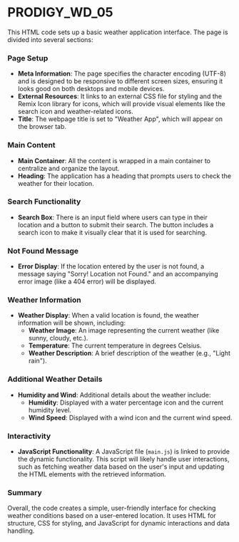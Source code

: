 # PRODIGY_WD_05
This HTML code sets up a basic weather application interface. The page is divided into several sections:

### Page Setup
- **Meta Information**: The page specifies the character encoding (UTF-8) and is designed to be responsive to different screen sizes, ensuring it looks good on both desktops and mobile devices.
- **External Resources**: It links to an external CSS file for styling and the Remix Icon library for icons, which will provide visual elements like the search icon and weather-related icons.
- **Title**: The webpage title is set to "Weather App", which will appear on the browser tab.

### Main Content
- **Main Container**: All the content is wrapped in a main container to centralize and organize the layout.
- **Heading**: The application has a heading that prompts users to check the weather for their location.

### Search Functionality
- **Search Box**: There is an input field where users can type in their location and a button to submit their search. The button includes a search icon to make it visually clear that it is used for searching.

### Not Found Message
- **Error Display**: If the location entered by the user is not found, a message saying "Sorry! Location not Found." and an accompanying error image (like a 404 error) will be displayed.

### Weather Information
- **Weather Display**: When a valid location is found, the weather information will be shown, including:
  - **Weather Image**: An image representing the current weather (like sunny, cloudy, etc.).
  - **Temperature**: The current temperature in degrees Celsius.
  - **Weather Description**: A brief description of the weather (e.g., "Light rain").

### Additional Weather Details
- **Humidity and Wind**: Additional details about the weather include:
  - **Humidity**: Displayed with a water percentage icon and the current humidity level.
  - **Wind Speed**: Displayed with a wind icon and the current wind speed.

### Interactivity
- **JavaScript Functionality**: A JavaScript file (`main.js`) is linked to provide the dynamic functionality. This script will likely handle user interactions, such as fetching weather data based on the user's input and updating the HTML elements with the retrieved information.

### Summary
Overall, the code creates a simple, user-friendly interface for checking weather conditions based on a user-entered location. It uses HTML for structure, CSS for styling, and JavaScript for dynamic interactions and data handling.
